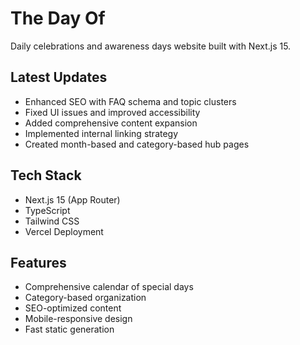 # The Day Of

Daily celebrations and awareness days website built with Next.js 15.

## Latest Updates
- Enhanced SEO with FAQ schema and topic clusters
- Fixed UI issues and improved accessibility
- Added comprehensive content expansion
- Implemented internal linking strategy
- Created month-based and category-based hub pages

## Tech Stack
- Next.js 15 (App Router)
- TypeScript
- Tailwind CSS
- Vercel Deployment

## Features
- Comprehensive calendar of special days
- Category-based organization
- SEO-optimized content
- Mobile-responsive design
- Fast static generation
